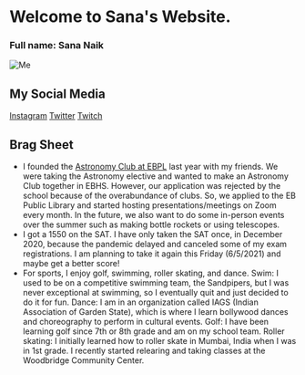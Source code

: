 # Welcome to Sana's Website.
### Full name: Sana Naik

![Me](https://i.imgur.com/3Rrs59e.png)
## My Social Media
[Instagram](https://www.instagram.com/catmousecow/)
[Twitter](https://twitter.com/ThatRagdollCat)
[Twitch](https://www.twitch.tv/catmousecow)

## Brag Sheet
- I founded the [Astronomy Club at EBPL](https://ilove.ebpl.org/teens/events/astronomy-club-zoom/2020-12-19-160000-2020-12-19-170000) last year with my friends. We were taking the Astronomy elective and wanted to make an Astronomy Club together in EBHS. However, our application was rejected by the school because of the overabundance of clubs. So, we applied to the EB Public Library and started hosting presentations/meetings on Zoom every month. In the future, we also want to do some in-person events over the summer such as making bottle rockets or using telescopes. 
- I got a 1550 on the SAT. I have only taken the SAT once, in December 2020, because the pandemic delayed and canceled some of my exam registrations. I am planning to take it again this Friday (6/5/2021) and maybe get a better score!
- For sports, I enjoy golf, swimming, roller skating, and dance. Swim: I used to be on a competitive swimming team, the Sandpipers, but I was never exceptional at swimming, so I eventually quit and just decided to do it for fun. Dance: I am in an organization called IAGS (Indian Association of Garden State), which is where I learn bollywood dances and choreography to perform in cultural events. Golf: I have been learning golf since 7th or 8th grade and am on my school team. Roller skating: I initially learned how to roller skate in Mumbai, India when I was in 1st grade. I recently started relearing and taking classes at the Woodbridge Community Center.
